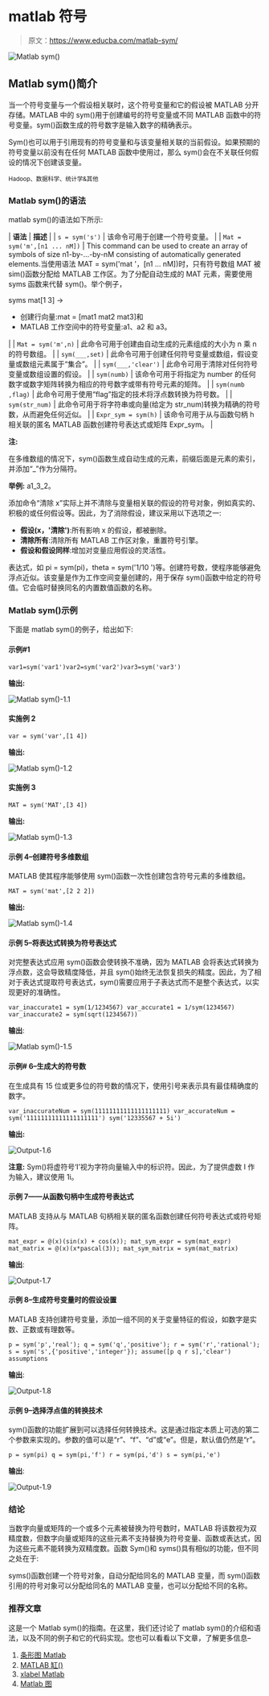 # matlab 符号

> 原文：<https://www.educba.com/matlab-sym/>

![Matlab sym()](img/19e153358462497b250f2b21c81cd05b.png)



## Matlab sym()简介

当一个符号变量与一个假设相关联时，这个符号变量和它的假设被 MATLAB 分开存储。MATLAB 中的 sym()用于创建编号的符号变量或不同 MATLAB 函数中的符号变量。sym()函数生成的符号数字是输入数字的精确表示。

Sym()也可以用于引用现有的符号变量和与该变量相关联的当前假设。如果预期的符号变量以前没有在任何 MATLAB 函数中使用过，那么 sym()会在不关联任何假设的情况下创建该变量。

<small>Hadoop、数据科学、统计学&其他</small>

### Matlab sym()的语法

matlab sym()的语法如下所示:

| **语法** | **描述** |
| `s = sym('s')` | 该命令可用于创建一个符号变量。 |
| `Mat = sym('m',[n1 ... nM])` | This command can be used to create an array of symbols of size n1-by-…-by-nM consisting of automatically generated elements.当使用语法 MAT = sym('mat '，[n1 … nM])时，只有符号数组 MAT 被 sim()函数分配给 MATLAB 工作区。为了分配自动生成的 MAT 元素，需要使用 syms 函数来代替 sym()。举个例子，

syms mat[1 3] ->

*   创建行向量:mat = [mat1 mat2 mat3]和
*   MATLAB 工作空间中的符号变量:a1、a2 和 a3。

 |
| `Mat = sym('m',n)` | 此命令可用于创建由自动生成的元素组成的大小为 n 乘 n 的符号数组。 |
| `sym(___,set)` | 此命令可用于创建任何符号变量或数组，假设变量或数组元素属于“集合”。 |
| `sym(___,'clear')` | 此命令可用于清除对任何符号变量或数组设置的假设。 |
| `sym(numb)` | 该命令可用于将指定为 number 的任何数字或数字矩阵转换为相应的符号数字或带有符号元素的矩阵。 |
| `sym(numb ,flag)` | 此命令可用于使用“flag”指定的技术将浮点数转换为符号数。 |
| `sym(str_num)` | 此命令可用于将字符串或向量(给定为 str_num)转换为精确的符号数，从而避免任何近似。 |
| `Expr_sym = sym(h)` | 该命令可用于从与函数句柄 h 相关联的匿名 MATLAB 函数创建符号表达式或矩阵 Expr_sym。 |

**注:**

在多维数组的情况下，sym()函数生成自动生成的元素，前缀后面是元素的索引，并添加“_”作为分隔符。

**举例:** a1_3_2。

添加命令“清除 x”实际上并不清除与变量相关联的假设的符号对象，例如真实的、积极的或任何假设等。因此，为了消除假设，建议采用以下选项之一:

*   **假设(x，'清除')**:所有影响 x 的假设，都被删除。
*   **清除所有**:清除所有 MATLAB 工作区对象，重置符号引擎。
*   **假设和假设同样**:增加对变量应用假设的灵活性。

表达式，如 pi = sym(pi)，theta = sym('1/10 ')等。创建符号数，使程序能够避免浮点近似。该变量是作为工作空间变量创建的，用于保存 sym()函数中给定的符号值。它会临时替换同名的内置数值函数的名称。

### Matlab sym()示例

下面是 matlab sym()的例子，给出如下:

#### 示例#1

`var1=sym('var1')var2=sym('var2')var3=sym('var3')`

**输出:**

![Matlab sym()-1.1](img/18254598c70d44b8561f77870ddfc322.png)



#### 实施例 2

`var = sym('var',[1 4])`

**输出:**

![Matlab sym()-1.2](img/478e3670acee1e9eb38482cc12658415.png)



#### 实施例 3

`MAT = sym('MAT',[3 4])`

**输出:**

![Matlab sym()-1.3](img/a0cd6fc34099c198a768d6eaea51ab10.png)



#### 示例 4–创建符号多维数组

MATLAB 使其程序能够使用 sym()函数一次性创建包含符号元素的多维数组。

`MAT = sym('mat',[2 2 2])`

**输出:**

![Matlab sym()-1.4](img/5ebc8f21b45122f8be2439fa54dfc5e2.png)



#### 示例 5–将表达式转换为符号表达式

对完整表达式应用 sym()函数会使转换不准确，因为 MATLAB 会将表达式转换为浮点数，这会导致精度降低，并且 sym()始终无法恢复损失的精度。因此，为了相对于表达式提取符号表达式，sym()需要应用于子表达式而不是整个表达式，以实现更好的准确性。

`var_inaccurate1 = sym(1/1234567)
var_accurate1 = 1/sym(1234567)
var_inaccurate2 = sym(sqrt(1234567))`

**输出**:

![Matlab sym()-1.5](img/f41e7f61f1ae79c531124088f086b433.png)



#### 示例# 6–生成大的符号数

在生成具有 15 位或更多位的符号数的情况下，使用引号来表示具有最佳精确度的数字。

`var_inaccurateNum = sym(11111111111111111111)
var_accurateNum = sym('11111111111111111111')
sym('12335567 + 5i')`

**输出:**

![Output-1.6](img/7f13a57a89e8ddef6bb4d82b37a92862.png)



**注意:** Sym()将虚符号‘I’视为字符向量输入中的标识符。因此，为了提供虚数 I 作为输入，建议使用 1i。

#### 示例 7——从函数句柄中生成符号表达式

MATLAB 支持从与 MATLAB 句柄相关联的匿名函数创建任何符号表达式或符号矩阵。

`mat_expr = @(x)(sin(x) + cos(x));
mat_sym_expr = sym(mat_expr)
mat_matrix = @(x)(x*pascal(3));
mat_sym_matrix = sym(mat_matrix)`

**输出**:

![Output-1.7](img/d9c63cfb172e553211995d0981bb0563.png)



#### 示例 8–生成符号变量时的假设设置

MATLAB 支持创建符号变量，添加一组不同的关于变量特征的假设，如数字是实数、正数或有理数等。

`p = sym('p','real');
q = sym('q','positive');
r = sym('r','rational');
s = sym('s',{'positive','integer'});
assume([p q r s],'clear')
assumptions`

**输出**:

![Output-1.8](img/2c6aec61bc6fdfecc3ad08fc4276d6a8.png)



#### 示例 9–选择浮点值的转换技术

sym()函数的功能扩展到可以选择任何转换技术。这是通过指定本质上可选的第二个参数来实现的。参数的值可以是“r”、“f”、“d”或“e”。但是，默认值仍然是“r”。

`p = sym(pi)
q = sym(pi,'f')
r = sym(pi,'d')
s = sym(pi,'e')`

**输出**:

![Output-1.9](img/77484482b471814ba0ea46574dc1ff1c.png)



### 结论

当数字向量或矩阵的一个或多个元素被替换为符号数时，MATLAB 将该数视为双精度数，但数字向量或矩阵的这些元素不支持替换为符号变量、函数或表达式，因为这些元素不能转换为双精度数。函数 Sym()和 syms()具有相似的功能，但不同之处在于:

syms()函数创建一个符号对象，自动分配给同名的 MATLAB 变量，而 sym()函数引用的符号对象可以分配给同名的 MATLAB 变量，也可以分配给不同的名称。

### 推荐文章

这是一个 Matlab sym()的指南。在这里，我们还讨论了 matlab sym()的介绍和语法，以及不同的例子和它的代码实现。您也可以看看以下文章，了解更多信息–

1.  [条形图 Matlab](https://www.educba.com/bar-plot-matlab/)
2.  [MATLAB 缸()](https://www.educba.com/matlab-cylinder/)
3.  [xlabel Matlab](https://www.educba.com/xlabel-matlab/)
4.  [Matlab 图](https://www.educba.com/matlab-figure/)





